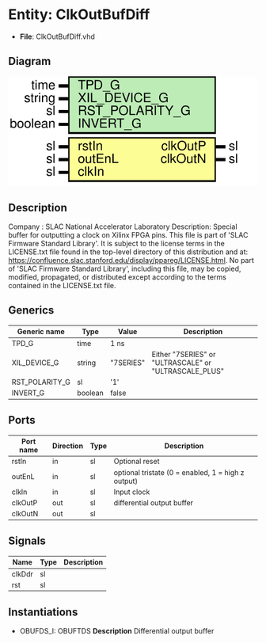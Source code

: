 # Entity: ClkOutBufDiff

- **File**: ClkOutBufDiff.vhd
## Diagram

![Diagram](ClkOutBufDiff.svg "Diagram")
## Description

Company    : SLAC National Accelerator Laboratory
Description: Special buffer for outputting a clock on Xilinx FPGA pins.
This file is part of 'SLAC Firmware Standard Library'.
It is subject to the license terms in the LICENSE.txt file found in the
top-level directory of this distribution and at:
   https://confluence.slac.stanford.edu/display/ppareg/LICENSE.html.
No part of 'SLAC Firmware Standard Library', including this file,
may be copied, modified, propagated, or distributed except according to
the terms contained in the LICENSE.txt file.
## Generics

| Generic name   | Type    | Value     | Description                                           |
| -------------- | ------- | --------- | ----------------------------------------------------- |
| TPD_G          | time    | 1 ns      |                                                       |
| XIL_DEVICE_G   | string  | "7SERIES" | Either "7SERIES" or "ULTRASCALE" or "ULTRASCALE_PLUS" |
| RST_POLARITY_G | sl      | '1'       |                                                       |
| INVERT_G       | boolean | false     |                                                       |
## Ports

| Port name | Direction | Type | Description                                        |
| --------- | --------- | ---- | -------------------------------------------------- |
| rstIn     | in        | sl   | Optional reset                                     |
| outEnL    | in        | sl   | optional tristate (0 = enabled, 1 = high z output) |
| clkIn     | in        | sl   | Input clock                                        |
| clkOutP   | out       | sl   | differential output buffer                         |
| clkOutN   | out       | sl   |                                                    |
## Signals

| Name   | Type | Description |
| ------ | ---- | ----------- |
| clkDdr | sl   |             |
| rst    | sl   |             |
## Instantiations

- OBUFDS_I: OBUFTDS
**Description**
Differential output buffer

